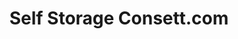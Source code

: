 ---
title: "Self Storage Consett.com"
url: /consett/self-storage-consett-com/
shop: storage rental
---